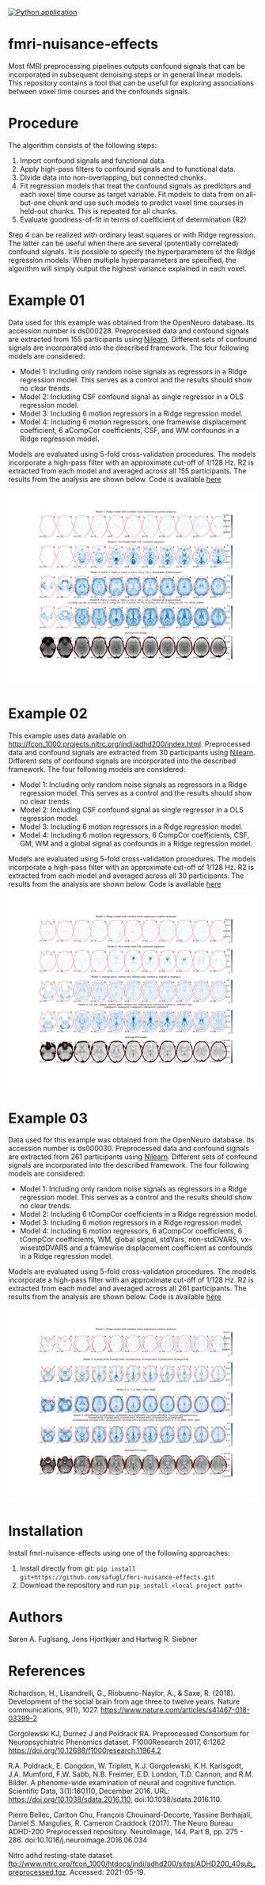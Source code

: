 [![Python application](https://github.com/safugl/fmri-nuisance-effects/actions/workflows/python-app.yml/badge.svg?branch=master)](https://github.com/safugl/fmri-nuisance-effects/actions/workflows/python-app.yml)

# fmri-nuisance-effects
Most fMRI preprocessing pipelines outputs confound signals 
that can be incorporated in subsequent denoising steps or in general linear
models. This repository contains a tool that can be useful for exploring associations between voxel time courses and the confounds signals.

#  Procedure
The algorithm consists of the following steps:

1. Import confound signals and functional data.
2. Apply high-pass filters to confound signals and to functional data.
3. Divide data into non-overlapping, but connected chunks.
4. Fit regression models that treat the confound signals as predictors and each voxel time course as target variable. Fit models to data from on all-but-one chunk and use such models to predict voxel time courses in held-out chunks. This is repeated for all chunks.
5. Evaluate goodness-of-fit in terms of coefficient of determination (R2)

Step 4 can be realized with ordinary least squares or with Ridge regression. The latter can be useful when there are several (potentially correlated) confound signals. It is possible to specify the hyperparameters of the Ridge regression models. When multiple hyperparameters are specified, the algorithm will simply output the highest variance explained in each voxel. 


# Example 01
Data used for this example was obtained from the OpenNeuro database. Its accession number is ds000228.
Preprocessed data and confound signals are extracted from 155 participants using [Nilearn](https://nilearn.github.io/stable/modules/generated/nilearn.datasets.fetch_development_fmri.html). Different sets of 
confound signals are incorporated into the described framework. The four following models are considered:

* Model 1: Including only random noise signals as regressors in a Ridge regression model. This serves as a control and the results should show no clear trends.
* Model 2: Including CSF confound signal as single regressor in a OLS regression model.
* Model 3: Including 6 motion regressors in a Ridge regression model.
* Model 4: Including 6 motion regressors, one framewise displacement coefficient, 6 aCompCor coefficients, CSF, and WM confounds in a Ridge regression model.

Models are evaluated using 5-fold cross-validation procedures. The models incorporate a high-pass filter
with an approximate cut-off of 1/128 Hz. R2 is extracted from each model and averaged across all 155 participants. The results from the analysis are shown below. Code is available [here](./examples/example01.py)

<img title="example01" alt="example_results02" src="./examples/example01.png">

# Example 02
This example uses data available on http://fcon_1000.projects.nitrc.org/indi/adhd200/index.html.
Preprocessed data and confound signals are extracted from 30 participants using [Nilearn](https://nilearn.github.io/dev/modules/generated/nilearn.datasets.fetch_adhd.html). Different sets of confound signals are incorporated into the described framework. The four following models are considered:

* Model 1: Including only random noise signals as regressors in a Ridge regression model. This serves as a control and the results should show no clear trends.
* Model 2: Including CSF confound signal as single regressor in a OLS regression model.
* Model 3: Including 6 motion regressors in a Ridge regression model.
* Model 4: Including 6 motion regressors, 6 CompCor coefficients, CSF, GM, WM and a global signal as confounds in a Ridge regression model.

Models are evaluated using 5-fold cross-validation procedures. The models incorporate a high-pass filter
with an approximate cut-off of 1/128 Hz. R2 is extracted from each model and averaged across all 30 participants. The results from the analysis are shown below. Code is available [here](./examples/example02.py)

<img title="example02" alt="example_results02" src="./examples/example02.png">

# Example 03
Data used for this example was obtained from the OpenNeuro database. Its accession number is ds000030. Preprocessed data and confound signals are extracted from 261 participants using [Nilearn](https://nilearn.github.io/dev/modules/generated/nilearn.datasets.fetch_ds000030_urls.html#nilearn.datasets.fetch_ds000030_urls). Different sets of confound signals are incorporated into the described framework. The four following models are considered:

* Model 1: Including only random noise signals as regressors in a Ridge regression model. This serves as a control and the results should show no clear trends.
* Model 2: Including 6 tCompCor coefficients in a Ridge regression model.
* Model 3: Including 6 motion regressors in a Ridge regression model.
* Model 4: Including 6 motion regressors, 6 aCompCor coefficients, 6 tCompCor coefficients, WM, global signal, stdVars, non-stdDVARS, vx-wisestdDVARS and a framewise displacement coefficient as confounds in a Ridge regression model.

Models are evaluated using 5-fold cross-validation procedures. The models incorporate a high-pass filter
with an approximate cut-off of 1/128 Hz. R2 is extracted from each model and averaged across all 261 participants. The results from the analysis are shown below. Code is available [here](./examples/example03.py)

<img title="example03" alt="example_results03" src="./examples/example03.png">

# Installation
Install fmri-nuisance-effects using one of the following approaches:

1. Install directly from git: `pip install git+https://github.com/safugl/fmri-nuisance-effects.git`
2. Download the repository and run `pip install <local project path>`

# Authors
Søren A. Fuglsang, Jens Hjortkjær and Hartwig R. Siebner

# References
Richardson, H., Lisandrelli, G., Riobueno-Naylor, A., & Saxe, R. (2018). Development of the social brain from age three to twelve years. Nature communications, 9(1), 1027. https://www.nature.com/articles/s41467-018-03399-2

Gorgolewski KJ, Durnez J and Poldrack RA. Preprocessed Consortium for Neuropsychiatric Phenomics dataset. F1000Research 2017, 6:1262
https://doi.org/10.12688/f1000research.11964.2

R.A. Poldrack, E. Congdon, W. Triplett, K.J. Gorgolewski, K.H. Karlsgodt, J.A. Mumford, F.W. Sabb, N.B. Freimer, E.D. London, T.D. Cannon, and R.M. Bilder. A phenome-wide examination of neural and cognitive function. Scientific Data, 3(1):160110, December 2016. URL: https://doi.org/10.1038/sdata.2016.110, doi:10.1038/sdata.2016.110.

Pierre Bellec, Carlton Chu, François Chouinard-Decorte, Yassine Benhajali, Daniel S. Margulies, R. Cameron Craddock (2017). The Neuro Bureau ADHD-200 Preprocessed repository. NeuroImage, 144, Part B, pp. 275 - 286. doi:10.1016/j.neuroimage.2016.06.034

Nitrc adhd resting-state dataset. ftp://www.nitrc.org/fcon_1000/htdocs/indi/adhd200/sites/ADHD200_40sub_preprocessed.tgz. Accessed: 2021-05-19.